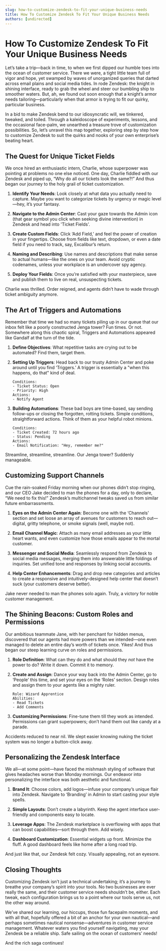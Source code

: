 ```yaml
---
slug: how-to-customize-zendesk-to-fit-your-unique-business-needs
title: How To Customize Zendesk To Fit Your Unique Business Needs
authors: [undirected]
---
```



# How To Customize Zendesk To Fit Your Unique Business Needs

Let’s take a trip—back in time, to when we first dipped our humble toes into the ocean of customer service. There we were, a tight little team full of vigor and hope, yet swamped by waves of unorganized queries that darted across email plains and social media tides. In rode Zendesk: the knight in shining interface, ready to grab the wheel and steer our bumbling ship to smoother waters. But, ah, we found out soon enough that a knight’s armor needs tailoring—particularly when that armor is trying to fit our quirky, particular business.

In a bid to make Zendesk bend to our idiosyncratic will, we tinkered, tweaked, and toiled. Through a kaleidoscope of experiments, lessons, and the occasional face-palm, we unearthed a treasure trove of customization possibilities. So, let’s unravel this map together, exploring step by step how to customize Zendesk to suit the quirks and nooks of your own enterprise’s beating heart.

## The Quest for Unique Ticket Fields

We once hired an enthusiastic intern, Charlie, whose superpower was pointing at problems no one else noticed. One day, Charlie fiddled with our Zendesk and piped up, “Why do all our tickets look the same?!” And thus began our journey to the holy grail of ticket customization.

1. **Identify Your Needs**: Look closely at what data you actually need to capture. Maybe you want to categorize tickets by urgency or magic level—hey, it’s your fantasy.
   
2. **Navigate to the Admin Center**: Cast your gaze towards the Admin icon (that gear symbol you click when seeking divine intervention) in Zendesk and head into 'Ticket Fields'.

3. **Create Custom Fields**: Click ‘Add Field,’ and feel the power of creation in your fingertips. Choose from fields like text, dropdown, or even a date field if you need to track, say, Excalibur’s return.

4. **Naming and Describing**: Use names and descriptions that make sense to actual humans—like the ones on your team. Avoid cryptic codenames, unless your workplace is an undercover spy agency.

5. **Deploy Your Fields**: Once you’re satisfied with your masterpiece, save and publish them to live on real, unsuspecting tickets.

Charlie was thrilled. Order reigned, and agents didn’t have to wade through ticket ambiguity anymore. 

## The Art of Triggers and Automations

Remember that time we had so many tickets piling up in our queue that our inbox felt like a poorly constructed Jenga tower? Fun times. Or not. Somewhere along this chaotic spiral, Triggers and Automations appeared like Gandalf at the turn of the tide.

1. **Define Objectives**: What repetitive tasks are crying out to be automated? Find them, target them.
   
2. **Setting Up Triggers**: Head back to our trusty Admin Center and poke around until you find ‘Triggers.’ A trigger is essentially a "when this happens, do that" kind of deal. 

    ``` 
    Conditions: 
    - Ticket Status: Open
    - Priority: High
    Actions:
    - Notify Agent
    ```

3. **Building Automations**: These bad boys are time-based, say sending follow-ups or closing the forgotten, rotting tickets. Simple conditions, straightforward actions. Think of them as your helpful robot minions.

    ```
    Conditions:
    - Ticket Created: 72 hours ago
    - Status: Pending
    Actions:
    - Email Notification: "Hey, remember me?"
    ```

Streamline, streamline, streamline. Our Jenga tower? Suddenly manageable.

## Customizing Support Channels

Cue the rain-soaked Friday morning when our phones didn’t stop ringing, and our CEO Jake decided to man the phones for a day, only to declare, “We need to fix this!” Zendesk’s multichannel tweaks saved us from similar future embarrassments.

1. **Eyes on the Admin Center Again**: Become one with the ‘Channels’ section and set loose an array of avenues for customers to reach out—digital, gritty telephone, or smoke signals (well, maybe not).

2. **Email Channel Magic**: Attach as many email addresses as your little heart wants, and even customize how those emails appear to the mortal customer.
   
3. **Messenger and Social Media**: Seamlessly respond from Zendesk to social media messages, merging them into answerable little foldings of inquiries. Set unified tone and responses by linking social accounts.

4. **Help Center Enhancements**: Drag and drop new categories and articles to create a responsive and intuitively-designed help center that doesn’t suck (your customers deserve better).

Jake never needed to man the phones solo again. Truly, a victory for noble customer management.

## The Shining Beacons: Custom Roles and Permissions

Our ambitious teammate Jane, with her penchant for hidden menus, discovered that our agents had more powers than we intended—one even managed to delete an entire day’s worth of tickets once. Yikes! And thus began our steep learning curve on roles and permissions.

1. **Role Definition**: What can they do and what should they *not* have the power to do? Write it down. Commit it to memory.

2. **Create and Assign**: Dance your way back into the Admin Center, go to ‘People’ this time, and set your eyes on the ‘Roles’ section. Design roles and assign them to your agents like a mighty ruler.

   ```
   Role: Wizard Apprentice
   Abilities: 
   - Read Tickets
   - Add Comments
   ```

3. **Customizing Permissions**: Fine-tune them till they work as intended. Permissions can grant superpowers; don’t hand them out like candy at a parade.
   
Accidents reduced to near nil. We slept easier knowing nuking the ticket system was no longer a button-click away.

## Personalizing the Zendesk Interface

We all—at some point—have faced the mishmash styling of software that gives headaches worse than Monday mornings. Our endeavor into personalizing the interface was both aesthetic and functional.

1. **Brand It**: Choose colors, add logos—infuse your company’s unique flair into Zendesk. Navigate to ‘Branding’ in Admin to start casting your style spells.
   
2. **Simple Layouts**: Don’t create a labyrinth. Keep the agent interface user-friendly and components easy to locate. 

3. **Leverage Apps**: The Zendesk marketplace is overflowing with apps that can boost capabilities—sort through them. Add wisely.

4. **Dashboard Customization**: Essential widgets up front. Minimize the fluff. A good dashboard feels like home after a long road trip.

And just like that, our Zendesk felt cozy. Visually appealing, not an eyesore.

## Closing Thoughts

Customizing Zendesk isn’t just a technical undertaking; it’s a journey to breathe your company’s spirit into your tools. No two businesses are ever really the same, and their customer service needs shouldn’t be, either. Each tweak, each configuration brings us to a point where our tools serve us, not the other way around.

We’ve shared our learning, our hiccups, those fun facepalm moments, and with all that, hopefully offered a bit of an anchor for your own nautical—and perhaps sometimes nautical nonsense—adventures in customer service management. Whatever waters you find yourself navigating, may your Zendesk be a reliable ship. Safe sailing on the ocean of customers’ needs!

And the rich saga continues!